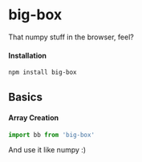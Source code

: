 # big-box

That numpy stuff in the browser, feel?

#### Installation

```sh
npm install big-box
```

## Basics

#### Array Creation

```js
import bb from 'big-box'
```

And use it like numpy :)
